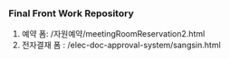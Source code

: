### Final Front Work Repository

1. 예약 폼: /자원예약/meetingRoomReservation2.html
2. 전자결재 폼 : /elec-doc-approval-system/sangsin.html
